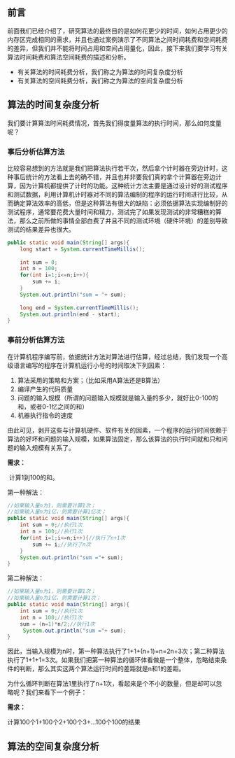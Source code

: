 ## 前言

前面我们已经介绍了，研究算法的最终目的是如何花更少的时间，如何占用更少的内存区完成相同的需求，并且也通过案例演示了不同算法之间时间耗费和空间耗费的差异，但我们并不能将时间占用和空间占用量化，因此，接下来我们要学习有关算法时间耗费和算法空间耗费的描述和分析。

- 有关算法的时间耗费分析，我们称之为算法的时间复杂度分析
- 有关算法的空间耗费分析，我们称之为算法的空间复杂度分析



## 算法的时间复杂度分析

我们要计算算法时间耗费情况，首先我们得度量算法的执行时间，那么如何度量呢？

### 事后分析估算方法

比较容易想到的方法就是我们把算法执行若干次，然后拿个计时器在旁边计时，这种事后统计的方法看上去的确不错，并且也并非要我们真的拿个计算器在旁边计算，因为计算机都提供了计时的功能。这种统计方法主要是通过设计好的测试程序和测试数据，利用计算机计时器对不同的算法编制的程序的运行时间进行比较，从而确定算法效率的高低，但是这种算法有很大的缺陷：必须依据算法实现编制好的测试程序，通常要花费大量时间和精力，测试完了如果发现测试的非常糟糕的算法，那么之前所做的事情全部白费了并且不同的测试环境（硬件环境）的差别导致测试的结果差异也很大。

```java
public static void main(String[] args){
    long start = System.currentTimeMillis();
    
    int sum = 0;
    int n = 100;
    for(int i=1;i<=n;i++){
        sum += i;
    }
    System.out.println("sum = "+ sum);
    
    long end = System.currentTimeMillis();
    System.out.println(end - start);
}
```





### 事前分析估算方法

在计算机程序编写前，依据统计方法对算法进行估算，经过总结，我们发现一个高级语言编写的程序在计算机运行小号的时间取决下列因素：

1. 算法采用的策略和方案；（比如采用A算法还是B算法）
2. 编译产生的代码质量
3. 问题的输入规模（所谓的问题输入规模就是输入量的多少，就好比0-100的和，或者0-1忆之间的和）
4. 机器执行指令的速度

由此可见，剥开这些与计算机硬件、软件有关的因素，一个程序的运行时间依赖于算法的好坏和问题的输入规模，如果算法固定，那么该算法的执行时间就和只和问题的输入规模有关系了。

**需求：**

​		计算1到100的和。

第一种解法：

```java
//如果输入量n为1，则需要计算1次；
//如果输入量n为1亿，则需要计算1亿次；
public static void main(String[] args){
    int sum = 0;//执行1次
    int n = 100;//执行1次
    for(int i=1;i<=n;i++){//执行了n+1次
        sum += i;//执行了n次
    }
    System.out.println("sum ="+ sum);
}
```

第二种解法：

```java
//如果输入量n为1，则需要计算1次；
//如果输入量n为1亿，则需要计算1次；
public static void main(String[] args){
    int sum = 0;//执行1次
    int n = 100;//执行1次
    sum = (n=1)*n/2;//执行1次
     System.out.println("sum ="+ sum);    
}
```

因此，当输入规模为n时，第一种算法执行了1+1+(n+1)=n=2n+3次；第二种算法执行了1+1+1=3次。如果我们把第一种算法的循环体看做是一个整体，忽略结束条件的判断，那么其实这两个算法运行时间的差距就是n和1的差距。

为什么循环判断在算法1里执行了n+1次，看起来是个不小的数量，但是却可以忽略呢？我们来看下一个例子：

**需求：**

计算100个1+100个2+100个3+...100个100的结果











## 算法的空间复杂度分析